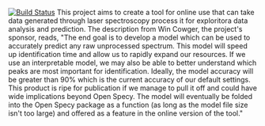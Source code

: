 [![Build Status](https://app.travis-ci.com/sujith15/OpenSpecy_project_21.svg?branch=main)](https://app.travis-ci.com/sujith15/OpenSpecy_project_21)
This project aims to create a tool for online use that can take data generated through laser spectroscopy process it for exploritora data analysis and prediction. The description from Win Cowger, the project's sponsor, reads,
"The end goal is to develop a model which can be used to accurately predict any raw unprocessed spectrum. This model will speed up identification time and allow us to rapidly expand our resources. If we use an interpretable model, we may also be able to better understand which peaks are most important for identification. Ideally, the model accuracy will be greater than 90% which is the current accuracy of our default settings. This product is ripe for publication if we manage to pull it off and could have wide implications beyond Open Specy. The model will eventually be folded into the Open Specy package as a function (as long as the model file size isn't too large) and offered as a feature in the online version of the tool."

